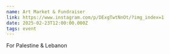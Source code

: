 ```yaml
---
name: Art Market & Fundraiser
link: https://www.instagram.com/p/DExgTwtNnOt/?img_index=1
date: 2025-02-23T12:00:00.000Z
tags: event
---
```


For Palestine & Lebanon
